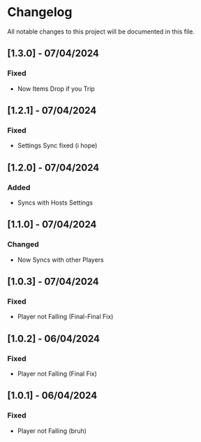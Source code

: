 
# Changelog

All notable changes to this project will be documented in this file.

## [1.3.0] - 07/04/2024

### Fixed
- Now Items Drop if you Trip

## [1.2.1] - 07/04/2024

### Fixed
- Settings Sync fixed (i hope)

## [1.2.0] - 07/04/2024

### Added
- Syncs with Hosts Settings

## [1.1.0] - 07/04/2024

### Changed
- Now Syncs with other Players

## [1.0.3] - 07/04/2024

### Fixed
- Player not Falling (Final-Final Fix)

## [1.0.2] - 06/04/2024

### Fixed
- Player not Falling (Final Fix)


## [1.0.1] - 06/04/2024

### Fixed
- Player not Falling (bruh)
